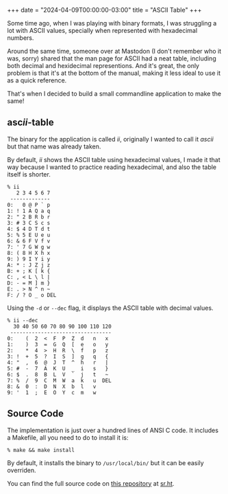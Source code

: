 +++
date = "2024-04-09T00:00:00-03:00"
title = "ASCII Table"
+++

Some time ago, when I was playing with binary formats,
I was struggling a lot with ASCII values,
specially when represented with hexadecimal numbers.

Around the same time,
someone over at Mastodon (I don't remember who it was, sorry)
shared that the man page for ASCII had a neat table, including both decimal and hexidecimal representions.
And it's great, the only problem is that it's at the bottom of the manual, making it less ideal to use it as a quick reference.

That's when I decided to build a small commandline application to make the same!

## asc*ii*-table
The binary for the application is called _ii_,
originally I wanted to call it _ascii_ but that name was already taken.

By default, _ii_ shows the ASCII table using hexadecimal values,
I made it that way because I wanted to practice reading hexadecimal,
and also the table itself is shorter.

```
% ii
   2 3 4 5 6 7
 -------------
0:   0 @ P ` p
1: ! 1 A Q a q
2: " 2 B R b r
3: # 3 C S c s
4: $ 4 D T d t
5: % 5 E U e u
6: & 6 F V f v
7: ' 7 G W g w
8: ( 8 H X h x
9: ) 9 I Y i y
A: * : J Z j z
B: + ; K [ k {
C: , < L \ l |
D: - = M ] m }
E: . > N ^ n ~
F: / ? O _ o DEL
```

Using the `-d` or `--dec` flag, it displays the ASCII table with decimal values.
```
% ii --dec
  30 40 50 60 70 80 90 100 110 120
 ---------------------------------
0:    (  2  <  F  P  Z  d   n   x
1:    )  3  =  G  Q  [  e   o   y
2:    *  4  >  H  R  \  f   p   z
3: !  +  5  ?  I  S  ]  g   q   {
4: "  ,  6  @  J  T  ^  h   r   |
5: #  -  7  A  K  U  _  i   s   }
6: $  .  8  B  L  V  `  j   t   ~
7: %  /  9  C  M  W  a  k   u  DEL
8: &  0  :  D  N  X  b  l   v
9: '  1  ;  E  O  Y  c  m   w
```

## Source Code
The implementation is just over a hundred lines of ANSI C code.
It includes a Makefile, all you need to do to install it is:

```
% make && make install
```

By default, it installs the binary to `/usr/local/bin/` but it can be easily overriden.

You can find the full source code on
[this repository](https://sr.ht/~fkinos/ascii-table) at [sr.ht](https://sr.ht).
